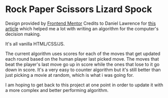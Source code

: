 # Rock Paper Scissors Lizard Spock

Design provided by [Frontend Mentor](https://www.frontendmentor.io/challenges/rock-paper-scissors-game-pTgwgvgH)
Credits to Daniel Lawrence for [this article](https://daniel.lawrence.lu/programming/rps/) which helped me a lot with writing an algorithm for the computer's decision making.

It's all vanilla HTML/CSS/JS. 

The current algorithm uses scores for each of the moves that get updated each round based on the human player last picked move.
The moves that beat the player's last move go up in score while the ones that lose to it go down in score.
It's a very easy to counter algorithm but it's still better than just picking a movie at random, which is what i was going for.

I am hoping to get back to this project at one point in order to update it with a more complex and better performing algorithm.

